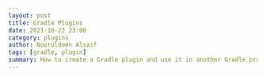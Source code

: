 ```yaml
---
layout: post
title: Gradle Plugins
date: 2021-10-22 23:00
category: plugins
author: Nooruldeen Alsaif
tags: [gradle, plugin]
summary: How to create a Gradle plugin and use it in another Gradle project
---
```


